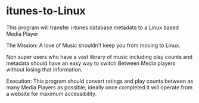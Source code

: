 itunes-to-Linux
===============

This program will transfer i-tunes database metadata to a Linux based Media Player

The Mission:
A love of Music shouldn't keep you from moving to Linux. 

Non super users who have a vast library of music including play counts and metadata should have an easy way to switch Between Media players without losing that information.


Execution: 
This program should convert ratings and play counts between as many Media Players as possible, ideally once completed it will operate from a website for maximum accessibility.
